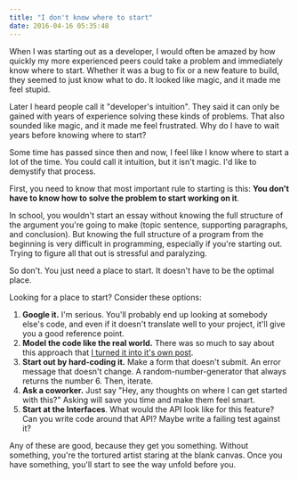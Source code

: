 ```yaml
---
title: "I don't know where to start"
date: 2016-04-16 05:35:48
---
```


When I was starting out as a developer, I would often be amazed by how quickly my more experienced peers could take a problem and immediately know where to start. Whether it was a bug to fix or a new feature to build, they seemed to just know what to do. It looked like magic, and it made me feel stupid.

Later I heard people call it "developer's intuition". They said it can only be gained with years of experience solving these kinds of problems. That also sounded like magic, and it made me feel frustrated. Why do I have to wait years before knowing where to start?

Some time has passed since then and now, I feel like I know where to start a lot of the time. You could call it intuition, but it isn't magic. I'd like to demystify that process.

First, you need to know that most important rule to starting is this: **You don't have to know how to solve the problem to start working on it**.

In school, you wouldn't start an essay without knowing the full structure of the argument you're going to make (topic sentence, supporting paragraphs, and conclusion). But knowing the full structure of a program from the beginning is very difficult in programming, especially if you're starting out. Trying to figure all that out is stressful and paralyzing.

So don't. You just need a place to start. It doesn't have to be the optimal place.

Looking for a place to start? Consider these options:

1. **Google it.** I'm serious. You'll probably end up looking at somebody else's code, and even if it doesn't translate well to your project, it'll give you a good reference point.
2. **Model the code like the real world.** There was so much to say about this approach that [I turned it into it's own post][1].
3. **Start out by hard-coding it.** Make a form that doesn't submit. An error message that doesn't change. A random-number-generator that always returns the number 6. Then, iterate.
4. **Ask a coworker.** Just say "Hey, any thoughts on where I can get started with this?" Asking will save you time and make them feel smart.
5. **Start at the Interfaces**. What would the API look like for this feature? Can you write code around that API? Maybe write a failing test against it?

 [1]: http://www.bryanbraun.com/2016/04/15/model-your-code-like-the-real-world

Any of these are good, because they get you something. Without something, you're the tortured artist staring at the blank canvas. Once you have something, you'll start to see the way unfold before you.
